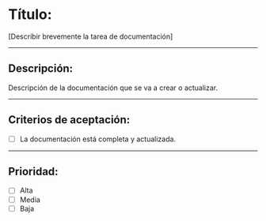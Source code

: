
# Título:  
[Describir brevemente la tarea de documentación]

---

## Descripción:
Descripción de la documentación que se va a crear o actualizar.

---

## Criterios de aceptación:
- [ ] La documentación está completa y actualizada.

---

## Prioridad:
- [ ] Alta
- [ ] Media
- [ ] Baja

